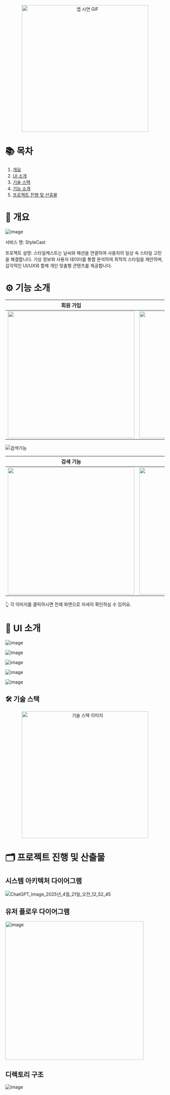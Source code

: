 <p align="center">
  <img src="https://github.com/user-attachments/assets/d235108e-1557-40ec-9f2d-0ac66c8843de" alt="앱 시연 GIF" width="400"/>
</p>

# 📚 목차

1. [개요](#개요)
2. [UI 소개](#ui-소개)
3. [기술 스택](#기술-스택)
4. [기능 소개](#기능-소개)
5. [프로젝트 진행 및 산출물](#프로젝트-진행-및-산출물)

# 📝 개요
![image](https://github.com/user-attachments/assets/e310dc0a-bffb-48e7-a5a1-c89b08f4610e)

서비스 명: StyleCast

프로젝트 설명: 
 스타일캐스트는 날씨와 패션을 연결하여 사용자의 일상 속 스타일 고민을 해결합니다.
기상 정보와 사용자 데이터를 통합 분석하여 최적의 스타일을 제안하며, 감각적인 UI/UX와 함께 개인 맞춤형 콘텐츠를 제공합니다.

# ⚙️ 기능 소개

| 회원 가입 | 로그인 | 날씨 정보 불러오기 |
|-----------|--------|---------------------|
| <img src="https://github.com/user-attachments/assets/c8daab72-3fb9-411f-8334-c4073b047c1a" width="400"/> | <img src="https://github.com/user-attachments/assets/e1de8302-eab9-4f2c-b5f5-d4db3114d07d" width="400"/> | <img src="https://github.com/user-attachments/assets/f24d1f11-d2ea-4df6-8c9f-55cf595fd075" width="400"/> |

![검색기능](https://github.com/user-attachments/assets/e0c10949-2e13-49b8-8219-892090d5c80e)


| 검색 기능 | 북마크 생성 | 북마크 삭제 |
|-----------|--------------|--------------|
| <img src="https://github.com/user-attachments/assets/bfa3dae0-eeff-4ee0-a69a-a524b11cd6f0" width="400"/> | <img src="https://github.com/user-attachments/assets/8c0d5552-5b32-43ec-8d2e-8501ce96e92f" width="400"/> | <img src="https://github.com/user-attachments/assets/1dbb59ca-1a3e-4454-b159-b7f33fd13bc5" width="400"/> |

👆 각 이미지를 클릭하시면 전체 화면으로 자세히 확인하실 수 있어요.

# 🎨 UI 소개
![image](https://github.com/user-attachments/assets/7e7ec3ca-6882-4d0d-a955-8ba05d876466)

![image](https://github.com/user-attachments/assets/ac4535ce-2a99-4059-a58a-ca556a0d3837)

![image](https://github.com/user-attachments/assets/7609ee6b-9931-4b17-b861-dc53ce792b17)

![image](https://github.com/user-attachments/assets/43889beb-1732-4712-b8b7-71cbe214a96c)

![image](https://github.com/user-attachments/assets/15733335-52b2-4db4-8410-c2d88ca6b230)

## 🛠️ 기술 스택
<p align="center">
  <img src="https://github.com/user-attachments/assets/bcb35a96-d5c2-4233-ad7b-9f3d07e8423d" alt="기술 스택 이미지" width="400"/>
</p>

# 🗂️ 프로젝트 진행 및 산출물

## 시스템 아키텍처 다이어그램
![ChatGPT_Image_2025년_4월_21일_오전_12_52_45](https://github.com/user-attachments/assets/5aacb372-93a4-417b-acc9-0c56be0ace48)

## 유저 플로우 다이어그램
<img width="437" alt="image" src="https://github.com/user-attachments/assets/046c3e11-2cf3-417b-8048-ed8b1c02427d" />

## 디렉토리 구조
![image](https://github.com/user-attachments/assets/9a74050c-ad8f-442d-a9ca-d9d13adaa777)


